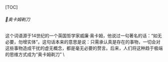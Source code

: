 [TOC]

###### 奥卡姆剃刀
这个词语源于14世纪的一个英国哲学家威廉·奥卡姆，他说过一句著名的话：“如无必要，勿增实体”。这句话本来的意思是说：只需承认真是存在的事物，一切会对这些事物造成干扰的虚无概念，都是毫无必要的赘言。后来，人们将这种趋于极端的思维方式成为“奥卡姆剃刀”
\